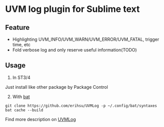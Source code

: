 # UVM log plugin for Sublime text

## Feature

* Highlighting UVM_INFO/UVM_WARN/UVM_ERROR/UVM_FATAL, trigger time, etc
* Fold verbose log and only reserve useful information(TODO)

## Usage

1. In ST3/4

Just install like other package by Package Control

2. With [bat](https://github.com/sharkdp/bat)
```
git clone https://github.com/erihsu/UVMLog -p ~/.config/bat/syntaxes
bat cache --build
```


Find more description on [UVMLog](http://xuzhenyu.info/2022-02-02-make-your-UVM-based-simulation-log-more-comfortable-with-UVMLog/)
